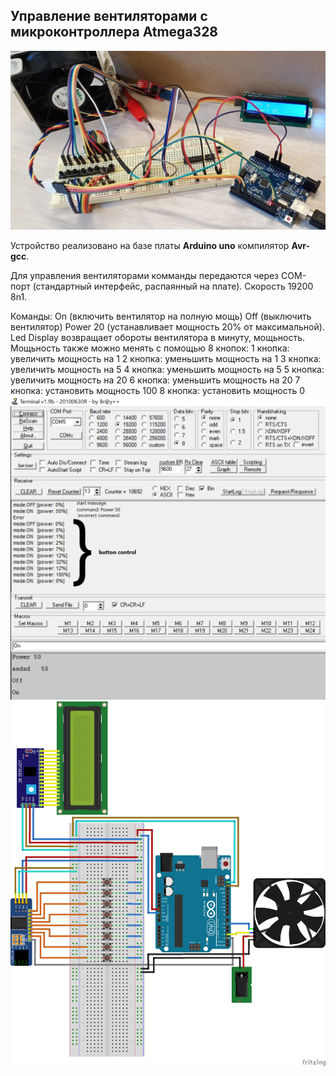## Управление вентиляторами с микроконтроллера Atmega328

![Внешник вид](img/0001.png)

Устройство реализовано на базе платы **Arduino uno** компилятор **Avr-gcc**.

Для управления вентиляторами комманды передаются через СОМ-порт (стандартный интерфейс, распаянный на плате). Скорость 19200 8n1.

Команды:
On (включить вентилятор на полную мощь)
Off (выключить вентилятор)
Power 20 (устанавливает мощность 20% от максимальной).
Led Display возвращает обороты вентилятора в минуту, мощьность.
Мощьность также можно менять с помощью 8 кнопок:
1 кнопка: увеличить мощность на 1
2 кнопка: уменьшить мощность на 1
3 кнопка: увеличить мощность на 5
4 кнопка: уменьшить мощность на 5
5 кнопка: увеличить мощность на 20
6 кнопка: уменьшить мощность на 20
7 кнопка: установить мощность 100
8 кнопка: установить мощность 0
![Пример управления](img/0002.png)
![Project diagram](img/0003.png)